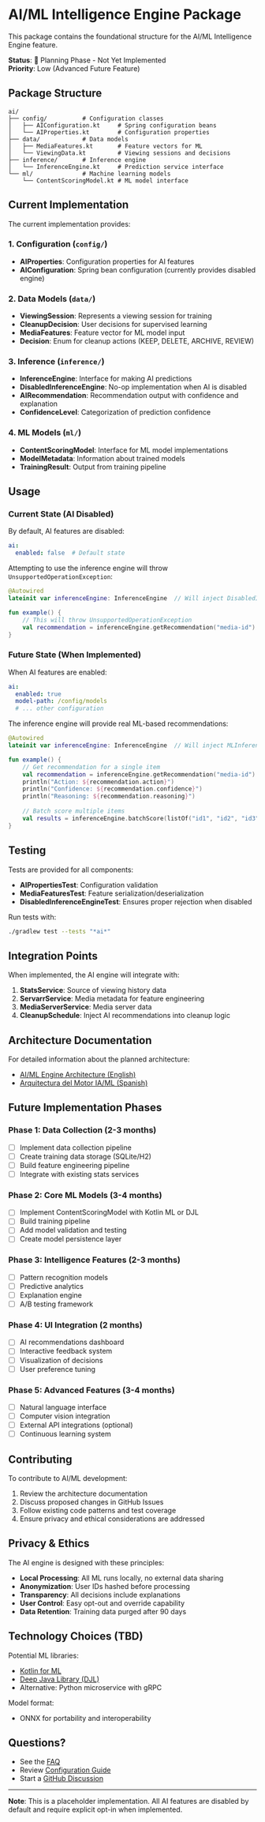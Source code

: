 # AI/ML Intelligence Engine Package

This package contains the foundational structure for the AI/ML Intelligence Engine feature.

**Status**: 🚧 Planning Phase - Not Yet Implemented  
**Priority**: Low (Advanced Future Feature)

## Package Structure

```
ai/
├── config/          # Configuration classes
│   ├── AIConfiguration.kt     # Spring configuration beans
│   └── AIProperties.kt        # Configuration properties
├── data/            # Data models
│   ├── MediaFeatures.kt       # Feature vectors for ML
│   └── ViewingData.kt         # Viewing sessions and decisions
├── inference/       # Inference engine
│   └── InferenceEngine.kt     # Prediction service interface
└── ml/              # Machine learning models
    └── ContentScoringModel.kt # ML model interface
```

## Current Implementation

The current implementation provides:

### 1. Configuration (`config/`)
- **AIProperties**: Configuration properties for AI features
- **AIConfiguration**: Spring bean configuration (currently provides disabled engine)

### 2. Data Models (`data/`)
- **ViewingSession**: Represents a viewing session for training
- **CleanupDecision**: User decisions for supervised learning
- **MediaFeatures**: Feature vector for ML model input
- **Decision**: Enum for cleanup actions (KEEP, DELETE, ARCHIVE, REVIEW)

### 3. Inference (`inference/`)
- **InferenceEngine**: Interface for making AI predictions
- **DisabledInferenceEngine**: No-op implementation when AI is disabled
- **AIRecommendation**: Recommendation output with confidence and explanation
- **ConfidenceLevel**: Categorization of prediction confidence

### 4. ML Models (`ml/`)
- **ContentScoringModel**: Interface for ML model implementations
- **ModelMetadata**: Information about trained models
- **TrainingResult**: Output from training pipeline

## Usage

### Current State (AI Disabled)

By default, AI features are disabled:

```yaml
ai:
  enabled: false  # Default state
```

Attempting to use the inference engine will throw `UnsupportedOperationException`:

```kotlin
@Autowired
lateinit var inferenceEngine: InferenceEngine  // Will inject DisabledInferenceEngine

fun example() {
    // This will throw UnsupportedOperationException
    val recommendation = inferenceEngine.getRecommendation("media-id")
}
```

### Future State (When Implemented)

When AI features are enabled:

```yaml
ai:
  enabled: true
  model-path: /config/models
  # ... other configuration
```

The inference engine will provide real ML-based recommendations:

```kotlin
@Autowired
lateinit var inferenceEngine: InferenceEngine  // Will inject MLInferenceEngine

fun example() {
    // Get recommendation for a single item
    val recommendation = inferenceEngine.getRecommendation("media-id")
    println("Action: ${recommendation.action}")
    println("Confidence: ${recommendation.confidence}")
    println("Reasoning: ${recommendation.reasoning}")
    
    // Batch score multiple items
    val results = inferenceEngine.batchScore(listOf("id1", "id2", "id3"))
}
```

## Testing

Tests are provided for all components:

- **AIPropertiesTest**: Configuration validation
- **MediaFeaturesTest**: Feature serialization/deserialization
- **DisabledInferenceEngineTest**: Ensures proper rejection when disabled

Run tests with:
```bash
./gradlew test --tests "*ai*"
```

## Integration Points

When implemented, the AI engine will integrate with:

1. **StatsService**: Source of viewing history data
2. **ServarrService**: Media metadata for feature engineering
3. **MediaServerService**: Media server data
4. **CleanupSchedule**: Inject AI recommendations into cleanup logic

## Architecture Documentation

For detailed information about the planned architecture:
- [AI/ML Engine Architecture (English)](../../../../docs/AI_ML_ENGINE_ARCHITECTURE.md)
- [Arquitectura del Motor IA/ML (Spanish)](../../../../docs/ARQUITECTURA_MOTOR_IA_ML.md)

## Future Implementation Phases

### Phase 1: Data Collection (2-3 months)
- [ ] Implement data collection pipeline
- [ ] Create training data storage (SQLite/H2)
- [ ] Build feature engineering pipeline
- [ ] Integrate with existing stats services

### Phase 2: Core ML Models (3-4 months)
- [ ] Implement ContentScoringModel with Kotlin ML or DJL
- [ ] Build training pipeline
- [ ] Add model validation and testing
- [ ] Create model persistence layer

### Phase 3: Intelligence Features (2-3 months)
- [ ] Pattern recognition models
- [ ] Predictive analytics
- [ ] Explanation engine
- [ ] A/B testing framework

### Phase 4: UI Integration (2 months)
- [ ] AI recommendations dashboard
- [ ] Interactive feedback system
- [ ] Visualization of decisions
- [ ] User preference tuning

### Phase 5: Advanced Features (3-4 months)
- [ ] Natural language interface
- [ ] Computer vision integration
- [ ] External API integrations (optional)
- [ ] Continuous learning system

## Contributing

To contribute to AI/ML development:

1. Review the architecture documentation
2. Discuss proposed changes in GitHub Issues
3. Follow existing code patterns and test coverage
4. Ensure privacy and ethical considerations are addressed

## Privacy & Ethics

The AI engine is designed with these principles:

- **Local Processing**: All ML runs locally, no external data sharing
- **Anonymization**: User IDs hashed before processing
- **Transparency**: All decisions include explanations
- **User Control**: Easy opt-out and override capability
- **Data Retention**: Training data purged after 90 days

## Technology Choices (TBD)

Potential ML libraries:
- [Kotlin for ML](https://github.com/Kotlin/kotlindl)
- [Deep Java Library (DJL)](https://djl.ai/)
- Alternative: Python microservice with gRPC

Model format:
- ONNX for portability and interoperability

## Questions?

- See the [FAQ](../../../../docs/wiki/en/FAQ.md#aiml-features)
- Review [Configuration Guide](../../../../docs/wiki/en/Configuration-Guide.md#aiml-intelligence-engine-future-feature)
- Start a [GitHub Discussion](https://github.com/carcheky/janitorr/discussions)

---

**Note**: This is a placeholder implementation. All AI features are disabled by default and require explicit opt-in when implemented.
